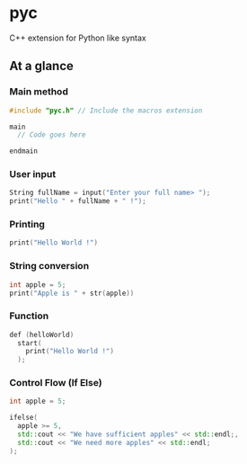 # pyc
C++ extension for Python like syntax

## At a glance
### Main method
```cpp
#include "pyc.h" // Include the macros extension

main
  // Code goes here

endmain
```

### User input
```cpp
String fullName = input("Enter your full name> ");
print("Hello " + fullName + " !");
```

### Printing
```cpp
print("Hello World !")
```

### String conversion
```cpp
int apple = 5;
print("Apple is " + str(apple))
```

### Function
```cpp
def (helloWorld)
  start(
    print("Hello World !")
  );
```

### Control Flow (If Else)
```cpp
int apple = 5;

ifelse(
  apple >= 5,
  std::cout << "We have sufficient apples" << std::endl;,
  std::cout << "We need more apples" << std::endl;
);
```